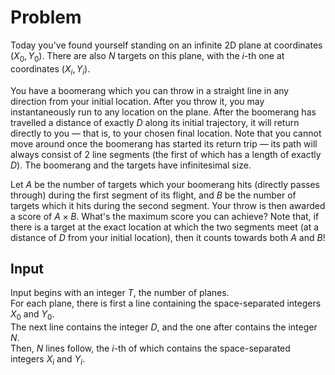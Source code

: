 # Problem

Today you've found yourself standing on an infinite 2D plane at coordinates $(X_0, Y_0)$. There are also $N$ targets on this plane, with the $i$-th one at coordinates $(X_i, Y_i)$.

You have a boomerang which you can throw in a straight line in any direction from your initial location. After you throw it, you may instantaneously run to any location on the plane. After the boomerang has travelled a distance of exactly $D$ along its initial trajectory, it will return directly to you — that is, to your chosen final location. Note that you cannot move around once the boomerang has started its return trip — its path will always consist of 2 line segments (the first of which has a length of exactly $D$). The boomerang and the targets have infinitesimal size.

Let $A$ be the number of targets which your boomerang hits (directly passes through) during the first segment of its flight, and $B$ be the number of targets which it hits during the second segment. Your throw is then awarded a score of $A \times B$. What's the maximum score you can achieve? Note that, if there is a target at the exact location at which the two segments meet (at a distance of $D$ from your initial location), then it counts towards both $A$ and $B$!

## Input

Input begins with an integer $T$, the number of planes.  
For each plane, there is first a line containing the space-separated integers $X_0$ and $Y_0$.  
The next line contains the integer $D$, and the one after contains the integer $N$.  
Then, $N$ lines follow, the $i$-th of which contains the space-separated integers $X_i$ and $Y_i$.

